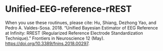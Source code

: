 # Unified-EEG-reference-rREST
When you use these routinues, please cite: Hu, Shiang, Dezhong Yao, and Pedro A. Valdes-Sosa. 2018. “Unified Bayesian Estimator of EEG Reference at Infinity: RREST (Regularized Reference Electrode Standardization Technique).” Frontiers in Neuroscience 12 (May). https://doi.org/10.3389/fnins.2018.00297.
